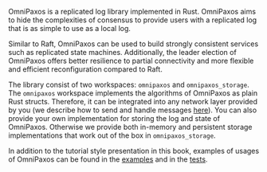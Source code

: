 OmniPaxos is a replicated log library implemented in Rust. OmniPaxos aims to hide the complexities of consensus to provide users with a replicated log that is as simple to use as a local log.

Similar to Raft, OmniPaxos can be used to build strongly consistent services such as replicated state machines. Additionally, the leader election of OmniPaxos offers better resilience to partial connectivity and more flexible and efficient reconfiguration compared to Raft.

The library consist of two workspaces: `omnipaxos` and `omnipaxos_storage`. The `omnipaxos` workspace implements the algorithms of OmniPaxos as plain Rust structs. Therefore, it can be integrated into any network layer provided by you (we describe how to send and handle messages [here](omnipaxos/communication)). You can also provide your own implementation for storing the log and state of OmniPaxos. Otherwise we provide both in-memory and persistent storage implementations that work out of the box in `omnipaxos_storage`.

In addition to the tutorial style presentation in this book, examples of usages of OmniPaxos can be found in the [examples](https://github.com/haraldng/omnipaxos/tree/master/examples) and in the [tests](https://github.com/haraldng/omnipaxos/tree/master/omnipaxos/tests).
